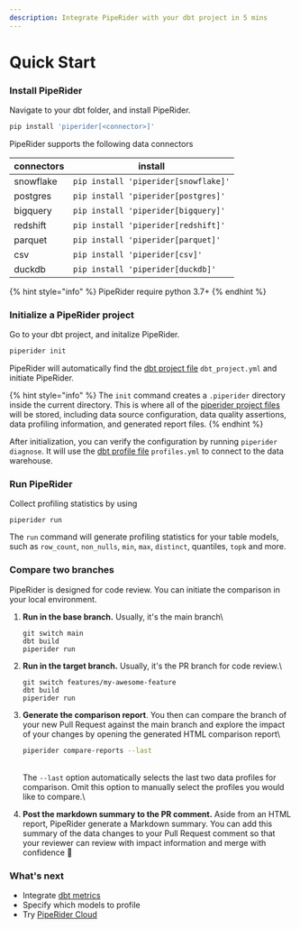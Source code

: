 ```yaml
---
description: Integrate PipeRider with your dbt project in 5 mins
---
```


# Quick Start

### Install PipeRider

Navigate to your dbt folder, and install PipeRider.

```bash
pip install 'piperider[<connector>]'
```

PipeRider supports the following data connectors

| connectors | install                              |
| ---------- | ------------------------------------ |
| snowflake  | `pip install 'piperider[snowflake]'` |
| postgres   | `pip install 'piperider[postgres]'`  |
| bigquery   | `pip install 'piperider[bigquery]'`  |
| redshift   | `pip install 'piperider[redshift]'`  |
| parquet    | `pip install 'piperider[parquet]'`   |
| csv        | `pip install 'piperider[csv]'`       |
| duckdb     | `pip install 'piperider[duckdb]'`    |

{% hint style="info" %}
PipeRider require python 3.7+
{% endhint %}

### Initialize a PipeRider project

Go to your dbt project, and initalize PipeRider.

```bash
piperider init
```

PipeRider will automatically find the [dbt project file](https://docs.getdbt.com/reference/dbt\_project.yml) `dbt_project.yml` and initiate PipeRider.

{% hint style="info" %}
The `init` command creates a `.piperider` directory inside the current directory. This is where all of the [piperider project files](../reference/project-structure/) will be stored, including data source configuration, data quality assertions, data profiling information, and generated report files.
{% endhint %}

After initialization, you can verify the configuration by running `piperider diagnose`. It will use the [dbt profile file](https://docs.getdbt.com/reference/profiles.yml) `profiles.yml` to connect to the data warehouse.

### Run PipeRider

Collect profiling statistics by using

```
piperider run
```

The `run` command will generate profiling statistics for your table models, such as `row_count`, `non_nulls`, `min`, `max`, `distinct`, quantiles, `topk` and more.

### Compare two branches

PipeRider is designed for code review. You can initiate the comparison in your local environment.

1.  **Run in the base branch.** Usually, it's the main branch\


    ```
    git switch main
    dbt build
    piperider run
    ```


2.  **Run in the target branch.** Usually, it's the PR branch for code review.\


    ```
    git switch features/my-awesome-feature
    dbt build
    piperider run
    ```


3.  **Generate the comparison report**. You then can compare the branch of your new Pull Request against the main branch and explore the impact of your changes by opening the generated HTML comparison report\


    ```bash
    piperider compare-reports --last
    ```

    \
    The `--last` option automatically selects the last two data profiles for comparison. Omit this option to manually select the profiles you would like to compare.\

4. **Post the markdown summary to the PR comment.** Aside from an HTML report, PipeRider generate a Markdown summary. You can add this summary of the data changes to your Pull Request comment so that your reviewer can review with impact information and merge with confidence :tada:

### What's next

* Integrate [dbt metrics](run/metrics.md)
* Specify which models to profile
* Try [PipeRider Cloud](piperider-cloud/get-started.md)
